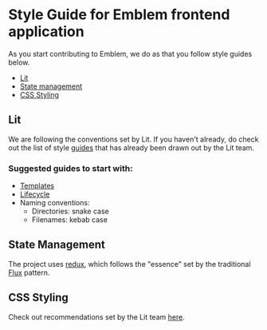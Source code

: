 # Style Guide for Emblem frontend application

As you start contributing to Emblem, we do as that you follow style guides below.

* [Lit](#lit)
* [State management](#state-management)
* [CSS Styling](#css-styling)

## Lit

We are following the conventions set by Lit. If you haven't already, do check out the list of style [guides](https://github.com/lit/lit-element/tree/master/docs/_guide)
that has already been drawn out by the Lit team. 

### Suggested guides to start with:

* [Templates](https://github.com/lit/lit-element/blob/master/docs/_guide/templates.md)
* [Lifecycle](https://github.com/lit/lit-element/blob/master/docs/_guide/lifecycle.md)
* Naming conventions:
  * Directories: snake case
  * Filenames: kebab case

## State Management

The project uses [redux](https://redux.js.org/style-guide/style-guide), which follows
the "essence" set by the traditional [Flux](https://github.com/facebook/flux) pattern.

## CSS Styling

Check out recommendations set by the Lit team [here](https://lit.dev/docs/components/styles/#style-element).

